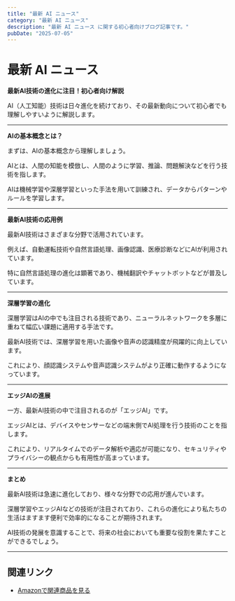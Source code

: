 ```yaml
---
title: "最新 AI ニュース"
category: "最新 AI ニュース"
description: "最新 AI ニュース に関する初心者向けブログ記事です。"
pubDate: "2025-07-05"
---
```


# 最新 AI ニュース

**最新AI技術の進化に注目！初心者向け解説**

AI（人工知能）技術は日々進化を続けており、その最新動向について初心者でも理解しやすいように解説します。



---

**AIの基本概念とは？**

まずは、AIの基本概念から理解しましょう。

AIとは、人間の知能を模倣し、人間のように学習、推論、問題解決などを行う技術を指します。

AIは機械学習や深層学習といった手法を用いて訓練され、データからパターンやルールを学習します。



---

**最新AI技術の応用例**

最新AI技術はさまざまな分野で活用されています。

例えば、自動運転技術や自然言語処理、画像認識、医療診断などにAIが利用されています。

特に自然言語処理の進化は顕著であり、機械翻訳やチャットボットなどが普及しています。



---

**深層学習の進化**

深層学習はAIの中でも注目される技術であり、ニューラルネットワークを多層に重ねて幅広い課題に適用する手法です。

最新AI技術では、深層学習を用いた画像や音声の認識精度が飛躍的に向上しています。

これにより、顔認識システムや音声認識システムがより正確に動作するようになっています。



---

**エッジAIの進展**

一方、最新AI技術の中で注目されるのが「エッジAI」です。

エッジAIとは、デバイスやセンサーなどの端末側でAI処理を行う技術のことを指します。

これにより、リアルタイムでのデータ解析や適応が可能になり、セキュリティやプライバシーの観点からも有用性が高まっています。



---

**まとめ**

最新AI技術は急速に進化しており、様々な分野での応用が進んでいます。

深層学習やエッジAIなどの技術が注目されており、これらの進化により私たちの生活はますます便利で効率的になることが期待されます。

AI技術の発展を意識することで、将来の社会においても重要な役割を果たすことができるでしょう。



---

## 関連リンク

- [Amazonで関連商品を見る](https://www.amazon.co.jp/s?k=%E6%9C%80%E6%96%B0+AI+%E3%83%8B%E3%83%A5%E3%83%BC%E3%82%B9&tag=autowritehubai-22)
